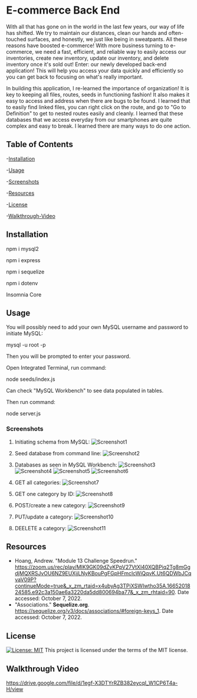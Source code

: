 # E-commerce Back End

With all that has gone on in the world in the last few years, our way of life has shifted. We try to maintain our distances, clean our hands and often-touched surfaces, and honestly, we just like being in sweatpants. All these reasons have boosted e-commerce! With more business turning to e-commerce, we need a fast, efficient, and reliable way to easily access our inventories, create new inventory, update our inventory, and delete inventory once it's sold out! Enter: our newly developed back-end application! This will help you access your data quickly and efficiently so you can get back to focusing on what's really important.

In building this application, I re-learned the importance of organization! It is key to keeping all files, routes, seeds in functioning fashion! It also makes it easy to access and address when there are bugs to be found. I learned that to easily find linked files, you can right click on the route, and go to "Go to Definition" to get to nested routes easily and cleanly. I learned that these databases that we access everyday from our smartphones are quite complex and easy to break. I learned there are many ways to do one action.

## Table of Contents

-[Installation](#installation)

-[Usage](#usage)

-[Screenshots](#screenshots)

-[Resources](#resources)

-[License](#license)

-[Walkthrough-Video](#walkthrough-video)

## Installation

npm i mysql2

npm i express

npm i sequelize

npm i dotenv

Insomnia Core

## Usage

You will possibly need to add your own MySQL username and password to initiate MySQL:

mysql -u root -p

Then you will be prompted to enter your password.

Open Integrated Terminal, run command:

node seeds/index.js

Can check "MySQL Workbench" to see data populated in tables.

Then run command:

node server.js

### Screenshots

1) Initiating schema from MySQL:
![Screenshot1](https://user-images.githubusercontent.com/108099192/194694541-61dbce6c-4dff-4627-80e9-0d1805a18ad3.png)

2) Seed database from command line:
![Screenshot2](https://user-images.githubusercontent.com/108099192/194694543-fc1c9ca2-5559-402f-836f-715659078d95.png)

3) Databases as seen in MySQL Workbench:
![Screenshot3](https://user-images.githubusercontent.com/108099192/194694544-2d6a6172-be8e-493c-b575-103bc2cfa6a1.png)
![Screenshot4](https://user-images.githubusercontent.com/108099192/194694545-b74e6dc8-48a8-4f33-9706-ed21770ee650.png)
![Screenshot5](https://user-images.githubusercontent.com/108099192/194694547-9e02904d-41ba-423a-931a-0427dd5b9a4e.png)
![Screenshot6](https://user-images.githubusercontent.com/108099192/194694548-31f6cadc-305a-4a88-8c6e-19482e944847.png)

4) GET all categories:
![Screenshot7](https://user-images.githubusercontent.com/108099192/194694549-6c4275cc-875e-454f-a56f-727be4f28dda.png)

5) GET one category by ID:
![Screenshot8](https://user-images.githubusercontent.com/108099192/194694550-af7fe5db-1277-46e6-8d45-d69de2cf0df8.png)

6) POST/create a new category: 
![Screenshot9](https://user-images.githubusercontent.com/108099192/194694551-de5f596b-a4a5-4446-9001-e65024f8c23a.png)

7) PUT/update a category:
![Screenshot10](https://user-images.githubusercontent.com/108099192/194694553-c857e5d4-f379-4719-8674-eb4164bb119a.png)

8) DEELETE a category:
![Screenshot11](https://user-images.githubusercontent.com/108099192/194694554-1dbb99f4-7cc9-4622-b1d0-76138718ed55.png)

## Resources

- Hoang, Andrew. "Module 13 Challenge Speedrun." <https://zoom.us/rec/play/MIK9GK09dZvKPpV27VtXl40XQBPiq2Tg8mGgdjMQXRSJvOU6NZ9EUXjjLNyKBouPgFGpHFmclcWiQqvK.Ut6QDWbJCqvaV09P?continueMode=true&_x_zm_rtaid=x4ubyAg3TPiXSWIwtho35A.1665201824585.e92c3a150ae6a3220da5dd800694ba77&_x_zm_rhtaid=90>. Date accessed: October 7, 2022.
- "Associations." <b>Sequelize.org</b>. <https://sequelize.org/v3/docs/associations/#foreign-keys_1>. Date accessed: October 7, 2022.

## License

[![License: MIT](https://img.shields.io/badge/License-MIT-yellow.svg)](https://opensource.org/licenses/MIT)
This project is licensed under the terms of the MIT license.

## Walkthrough Video

<https://drive.google.com/file/d/1egf-X3DTYrRZB382eycqI_W1CP6T4a-H/view>